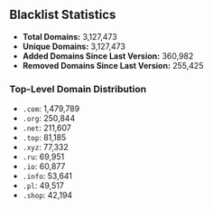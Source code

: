 ## Blacklist Statistics

- **Total Domains:** 3,127,473
- **Unique Domains:** 3,127,473
- **Added Domains Since Last Version:** 360,982
- **Removed Domains Since Last Version:** 255,425

### Top-Level Domain Distribution

-  `.com`: 1,479,789
-  `.org`: 250,844
-  `.net`: 211,607
-  `.top`: 81,185
-  `.xyz`: 77,332
-  `.ru`: 69,951
-  `.io`: 60,877
-  `.info`: 53,641
-  `.pl`: 49,517
-  `.shop`: 42,194
